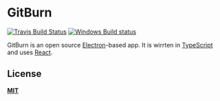 # GitBurn

[![Travis Build Status](https://travis-ci.org/sbg-projectx/gitburn.svg?branch=master)](https://travis-ci.org/sbg-projectx/gitburn)   [![Windows Build status](https://ci.appveyor.com/api/projects/status/8jm3h1alqxt4rwhd?svg=true)](https://ci.appveyor.com/project/HashimotoYT/gitburn)

GitBurn is an open source [Electron](https://electron.atom.op)-based
app. It is wirrten in [TypeScript](http://www.typescriptlang.org) and
uses [React](https://facebook.github.com/react/).

## License

**[MIT](LICENSE)**
